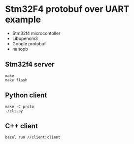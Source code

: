 # Stm32F4 protobuf over UART example

- Stm32f4 microcontoller
- Libopencm3
- Google protobuf
- nanopb

## Stm32f4 server
```
make
make flash
```

## Python client
```
make -C proto
./cli.py
```

## C++ client
```
bazel run //client:client
```
